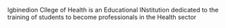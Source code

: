 Igbinedion Cllege of Health is an Educational INstitution dedicated to the training of students to become professionals in the Health sector